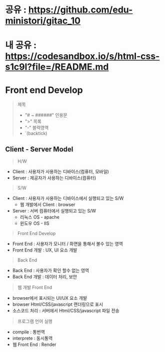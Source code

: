 # 공유 : https://github.com/edu-ministori/gitac_10

# 내 공유 : https://codesandbox.io/s/html-css-s1c9l?file=/README.md

# Front end Develop

> 제목
>
> - "# ~ ######"
>   인용문
> - ">"
>   목록
> - "-"
>   블럭영역
> - `(backtick)

## Client - Server Model

> H/W

- Client : 사용자가 사용하는 디바이스(컴퓨터, 모바일)
- Server : 제공자가 사용하는 디바이스(컴퓨터)

> S/W

- Client : 사용자가 사용하는 디바이스에서 실행되고 있는 S/W
  - 웹 개발에서 Client : browser
- Server : 서버 컴퓨터에서 실행되고 있는 S/W
  - 리눅스 OS - apache
  - 윈도우 OS - IIS

> Front End Develop

- Front End : 사용자가 모니터 / 화면을 통해서 볼수 있는 영역
- Front End 개발 : UX, UI 요소 개발

> Back End

- Back End : 사용자가 확인 할수 없는 영역
- Back End 개발 : 데이터 처리, 보안

> 웹 개발 Front End

- browser에서 표시되는 UI/UX 요소 개발
- browser Html/CSS/javascript 랜더링으로 표시
- 소스코드 처리 : 서버에서 Html/CSS/javascript 파일 전송

> 프로그램 언어 실행

- compile : 통번역
- interprete : 동시통역
- 웹 Front End : Render
